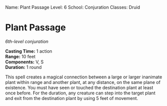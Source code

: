 Name: Plant Passage
Level: 6
School: Conjuration
Classes: Druid

# Plant Passage 
_6th-level conjuration_ 

**Casting Time:** 1 action    
**Range:** 10 feet    
**Components:** V, S    
**Duration:** 1 round 

This spell creates a magical connection between a large or larger inanimate plant within range and another plant, at any distance, on the same plane of existence. You must have seen or touched the destination plant at least once before. For the duration, any creature can step into the target plant and exit from the destination plant by using 5 feet of movement.